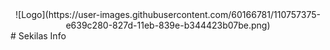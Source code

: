 <center>![Logo](https://user-images.githubusercontent.com/60166781/110757375-e639c280-827d-11eb-839e-b344423b07be.png)</center>
# Sekilas Info
